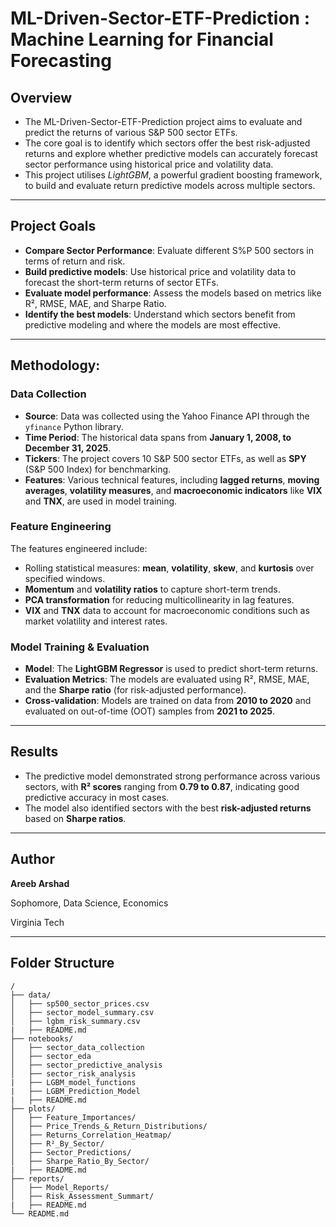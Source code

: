 # ML-Driven-Sector-ETF-Prediction : Machine Learning for Financial Forecasting

## Overview 

- The ML-Driven-Sector-ETF-Prediction project aims to evaluate and predict the returns of various S&P 500 sector ETFs.
- The core goal is to identify which sectors offer the best risk-adjusted returns and explore whether predictive models can accurately forecast sector performance using historical price and volatility data.
- This project utilises *LightGBM*, a powerful gradient boosting framework, to build and evaluate return predictive models across multiple sectors.

---

## Project Goals

- **Compare Sector Performance**: Evaluate different S%P 500 sectors in terms of return and risk.
- **Build predictive models**: Use historical price and volatility data to forecast the short-term returns of sector ETFs.
- **Evaluate model performance**: Assess the models based on metrics like R², RMSE, MAE, and Sharpe Ratio.
- **Identify the best models**: Understand which sectors benefit from predictive modeling and where the models are most effective.

---

## Methodology:

### Data Collection
- **Source**: Data was collected using the Yahoo Finance API through the `yfinance` Python library.
- **Time Period**: The historical data spans from **January 1, 2008, to December 31, 2025**.
- **Tickers**: The project covers 10 S&P 500 sector ETFs, as well as **SPY** (S&P 500 Index) for benchmarking.
- **Features**: Various technical features, including **lagged returns**, **moving averages**, **volatility measures**, and **macroeconomic indicators** like **VIX** and **TNX**, are used in model training.

### Feature Engineering
The features engineered include:
- Rolling statistical measures: **mean**, **volatility**, **skew**, and **kurtosis** over specified windows.
- **Momentum** and **volatility ratios** to capture short-term trends.
- **PCA transformation** for reducing multicollinearity in lag features.
- **VIX** and **TNX** data to account for macroeconomic conditions such as market volatility and interest rates.

### Model Training & Evaluation
- **Model**: The **LightGBM Regressor** is used to predict short-term returns.
- **Evaluation Metrics**: The models are evaluated using R², RMSE, MAE, and the **Sharpe ratio** (for risk-adjusted performance).
- **Cross-validation**: Models are trained on data from **2010 to 2020** and evaluated on out-of-time (OOT) samples from **2021 to 2025**.

---

## Results

- The predictive model demonstrated strong performance across various sectors, with **R² scores** ranging from **0.79 to 0.87**, indicating good predictive accuracy in most cases.
- The model also identified sectors with the best **risk-adjusted returns** based on **Sharpe ratios**.

---

## Author

**Areeb Arshad**

Sophomore, Data Science, Economics

Virginia Tech

---

## Folder Structure

```plaintext
/
├── data/
│   ├── sp500_sector_prices.csv             
│   ├── sector_model_summary.csv            
│   ├── lgbm_risk_summary.csv
|   ├── README.md                       
├── notebooks/
│   ├── sector_data_collection      
│   ├── sector_eda                  
│   ├── sector_predictive_analysis
│   ├── sector_risk_analysis
|   ├── LGBM_model_functions
|   ├── LGBM_Prediction_Model
|   ├── README.md     
├── plots/
│   ├── Feature_Importances/               
│   ├── Price_Trends_&_Return_Distributions/ 
│   ├── Returns_Correlation_Heatmap/       
│   ├── R²_By_Sector/                     
│   ├── Sector_Predictions/               
│   ├── Sharpe_Ratio_By_Sector/
|   ├── README.md           
├── reports/
│   ├── Model_Reports/                    
│   ├── Risk_Assessment_Summart/
|   ├── README.md            
└── README.md                             

